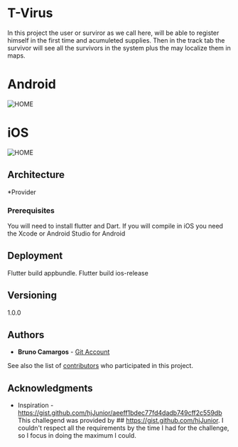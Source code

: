 
# T-Virus

In this project the user or surviror as we call here, will be able to register himself in the first time and acumuleted supplies.
Then in the track tab the survivor will see all the survivors in the system plus the may localize them in maps.

# Android
![HOME](https://media.giphy.com/media/h1tG4asgtVqk2UnQ9t/giphy.gif)

# iOS
![HOME](https://media.giphy.com/media/QuJpz57wX8kMNTg87v/giphy.gif)

## Architecture
*Provider

### Prerequisites

You will need to install flutter and Dart.
If you will compile in iOS you need the Xcode or Android Studio for Android

## Deployment

Flutter build appbundle.
Flutter build ios-release


## Versioning

1.0.0

## Authors
* **Bruno Camargos**  - [Git Account](https://github.com/Brunorock22)

See also the list of [contributors](https://github.com/your/project/contributors) who participated in this project.

## Acknowledgments
* Inspiration - https://gist.github.com/hjJunior/aeeff1bdec77fd4dadb749cff2c559db
This challegend was provided by ## https://gist.github.com/hjJunior.
I couldn't  respect all the requirements by the time I had for the challenge, so I focus in doing the maximum I could.
